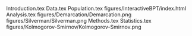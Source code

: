 Introduction.tex
Data.tex
Population.tex
figures/InteractiveBPT/index.html
Analysis.tex
figures/Demarcation/Demarcation.png
figures/Silverman/Silverman.png
Methods.tex
Statistics.tex
figures/Kolmogorov-Smirnov/Kolmogorov-Smirnov.png
